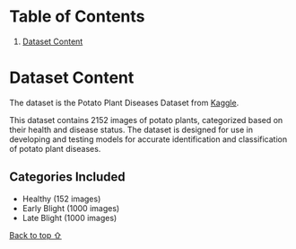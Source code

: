 # Table of Contents 
1. [Dataset Content](#dataset-content)


# Dataset Content
The dataset is the Potato Plant Diseases Dataset from [Kaggle](https://www.kaggle.com/datasets/hafiznouman786/potato-plant-diseases-data/versions/1).

This dataset contains 2152 images of potato plants, categorized based on their health and disease status. The dataset is designed for use in developing and testing models for accurate identification and classification of potato plant diseases.

## Categories Included
- Healthy (152 images)
- Early Blight (1000 images)
- Late Blight (1000 images)

[Back to top ⇧](#table-of-contents)